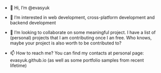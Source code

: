 - 👋 Hi, I’m @evasyuk

- 👀 I’m interested in web development, cross-platform development and backend development

- 💞️ I’m looking to collaborate on some meaningful project. I have a list of (personal) projects that I am contributing once I an free. Who knows, maybe your project is also worth to be contributed to?

- 📫 How to reach me? You can find my contacts at personal page: evasyuk.github.io (as well as some portfolio samples from recent lifetime)

<!---
evasyuk/evasyuk is a ✨ special ✨ repository because its `README.md` (this file) appears on your GitHub profile.
You can click the Preview link to take a look at your changes.
--->
